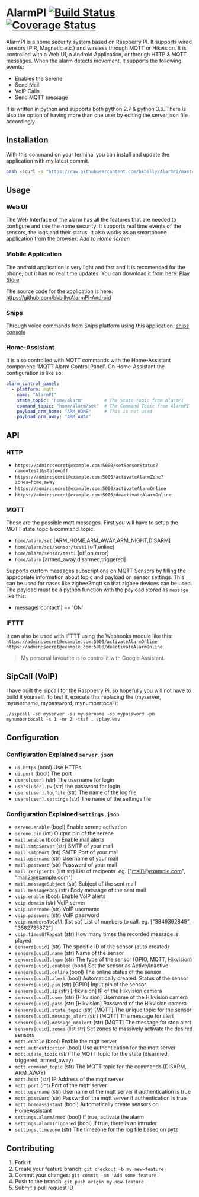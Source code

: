# AlarmPI [![Build Status](https://travis-ci.org/bkbilly/AlarmPI.svg?branch=master)](https://travis-ci.org/bkbilly/AlarmPI) [![Coverage Status](https://coveralls.io/repos/github/bkbilly/AlarmPI/badge.svg?branch=master)](https://coveralls.io/github/bkbilly/AlarmPI?branch=master)

AlarmPI is a home security system based on Raspberry PI. It supports wired sensors (PIR, Magnetic etc.) and wireless through MQTT or Hikvision. It is controlled with a Web UI, a Android Application, or through HTTP & MQTT messages. When the alarm detects movement, it supports the following events:
 * Enables the Serene
 * Send Mail
 * VoIP Calls
 * Send MQTT message

It is written in python and supports both python 2.7 & python 3.6. There is also the option of having more than one user by editing the server.json file accordingly.


## Installation
With this command on your terminal you can install and update the application with my latest commit.
```bash
bash <(curl -s "https://raw.githubusercontent.com/bkbilly/AlarmPI/master/install.sh")
```

## Usage
### Web UI
The Web Interface of the alarm has all the features that are needed to configure and use the home security. It supports real time events of the sensors, the logs and their status.
It also works as an smartphone application from the browser: _Add to Home screen_

### Mobile Application
The android application is very light and fast and it is recomended for the phone, but it has no real time updates.
You can download it from here: [Play Store](https://play.google.com/store/apps/details?id=bkbilly.alarmpi)

The source code for the application is here: https://github.com/bkbilly/AlarmPI-Android

### Snips
Through voice commands from Snips platform using this application: [snips console](https://console.snips.ai/store/en/skill_G4V82q5rb2)

### Home-Assistant
It is also controlled with MQTT commands with the Home-Assistant component: 'MQTT Alarm Control Panel'.
On Home-Assistant the configuration is like so:
```yaml
alarm_control_panel:
  - platform: mqtt
    name: "AlarmPI"
    state_topic: "home/alarm"        # The State Topic from AlarmPI
    command_topic: "home/alarm/set"  # The Command Topic from AlarmPI
    payload_arm_home: "ARM_HOME"     # This is not used
    payload_arm_away: "ARM_AWAY"
```

## API
### HTTP
  * `https://admin:secret@example.com:5000/setSensorStatus?name=test1&state=off`
  * `https://admin:secret@example.com:5000/activateAlarmZone?zones=home,away`
  * `https://admin:secret@example.com:5000/activateAlarmOnline`
  * `https://admin:secret@example.com:5000/deactivateAlarmOnline`

### MQTT
These are the possible mqtt messages. First you will have to setup the MQTT state_topc & command_topic.
  * `home/alarm/set` [ARM_HOME,ARM_AWAY,ARM_NIGHT,DISARM]
  * `home/alarm/set/sensor/test1` [off,online]
  * `home/alarm/sensor/test1` [off,on,error]
  * `home/alarm` [armed_away,disarmed,triggered]

Supports custom messages subscriptions on MQTT Sensors by filling the appropriate information about topic and payload on sensor settings. This can be used for cases like zigbee2mqtt so that zigbee devices can be used. The payload must be a python function with the payload stored as `message` like this:
 * message['contact'] == 'ON'

### IFTTT
It can also be used with IFTTT using the Webhooks module like this:
`https://admin:secret@example.com:5000/activateAlarmOnline`
`https://admin:secret@example.com:5000/deactivateAlarmOnline`
>My personal favourite is to control it with Google Assistant.

## SipCall (VoIP)
I have built the sipcall for the Raspberry Pi, so hopefully you will not have to build it yourself.
To test it, execute this replacing the (myserver, myusername, mypassword, mynumbertocall):

`./sipcall -sd myserver -su myusername -sp mypassword -pn mynumbertocall -s 1 -mr 2 -ttsf ../play.wav`


## Configuration
### Configuration Explained `server.json`
* `ui.https` (bool) Use HTTPs
* `ui.port` (bool) The port
* `users[user]` (str) The username for login
* `users[user].pw` (str) the password for login
* `users[user].logfile` (str) The name of the log file
* `users[user].settings` (str) The name of the settings file


### Configuration Explained `settings.json`
* `serene.enable` (bool) Enable serene activation
* `serene.pin` (int) Output pin of the serene
* `mail.enable` (bool) Enable mail alerts
* `mail.smtpServer` (str) SMTP of your mail
* `mail.smtpPort` (int) SMTP Port of your mail
* `mail.username` (str) Username of your mail
* `mail.password` (str) Password of your mail
* `mail.recipients` (list str) List of recipents. eg. ["mail1@example.com", "mail2@example.com"]
* `mail.messageSubject` (str) Subject of the sent mail
* `mail.messageBody` (str) Body message of the sent mail
* `voip.enable` (bool) Enable VoIP alerts
* `voip.domain` (str) VoIP server
* `voip.username` (str) VoIP username
* `voip.password` (str) VoIP password
* `voip.numbersToCall` (list str) List of numbers to call. eg. ["3849392849", "3582735872"]
* `voip.timesOfRepeat` (str) How many times the recorded message is played
* `sensors[uuid]` (str) The specific ID of the sensor (auto created)
* `sensors[uuid].name` (str) Name of the sensor
* `sensors[uuid].type` (str) The type of the sensor (GPIO, MQTT, Hikvision)
* `sensors[uuid].enabled` (bool) Set the sensor as Active/Inactive
* `sensors[uuid].online` (bool) The online status of the sensor
* `sensors[uuid].alert` (bool) Automatically created. Status of the sensor
* `sensors[uuid].pin` (str) [GPIO] Input pin of the sensor
* `sensors[uuid].ip` (str) [Hikvision] IP of the Hikvision camera
* `sensors[uuid].user` (str) [Hikvision] Username of the Hikvision camera
* `sensors[uuid].pass` (str) [Hikvision] Password of the Hikvision camera
* `sensors[uuid].state_topic` (str) [MQTT] The unique topic for the sensor
* `sensors[uuid].message_alert` (str) [MQTT] The message for alert
* `sensors[uuid].message_noalert` (str) [MQTT] The message for stop alert
* `sensors[uuid].zones` (list str) Set zones to massively activate the desired sensors
* `mqtt.enable` (bool) Enable the mqtt server
* `mqtt.authentication` (bool) Use authentication for the mqtt server
* `mqtt.state_topic` (str) The MQTT topic for the state (disarmed, triggered, armed_away)
* `mqtt.command_topic` (str) The MQTT topic for the commands (DISARM, ARM_AWAY)
* `mqtt.host` (str) IP Address of the mqtt server
* `mqtt.port` (int) Port of the mqtt server
* `mqtt.username` (str) Username of the mqtt server if authentication is true
* `mqtt.password` (str) Passwrd of the mqtt server if authentication is true
* `mqtt.homeassistant` (bool) Automatically create sensors on HomeAssistant
* `settings.alarmArmed` (bool) If true, activate the alarm
* `settings.alarmTriggered` (bool) If true, there is an intruder
* `settings.timezone` (str) The timezone for the log file based on pytz

## Contributing
1. Fork it!
2. Create your feature branch: `git checkout -b my-new-feature`
3. Commit your changes: `git commit -am 'Add some feature'`
4. Push to the branch: `git push origin my-new-feature`
5. Submit a pull request :D

